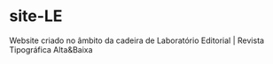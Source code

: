 # site-LE
Website criado no âmbito da cadeira de Laboratório Editorial | Revista Tipográfica Alta&amp;Baixa
